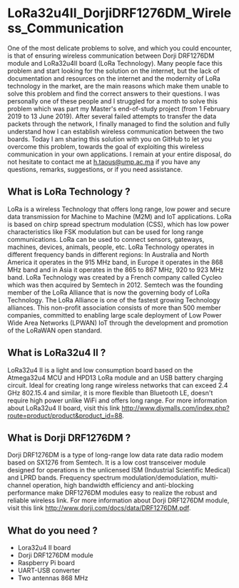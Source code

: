# LoRa32u4II_DorjiDRF1276DM_Wireless_Communication
One of the most delicate problems to solve, and which you could encounter, is that of ensuring wireless communication between Dorji DRF1276DM module and LoRa32u4II board (LoRa Technology). Many people face this problem and start looking for the solution on the internet, but the lack of documentation and resources on the internet and the modernity of LoRa technology in the market, are the main reasons which make them unable to solve this problem and find the correct answers to their questions. I was personally one of these people and I struggled for a month to solve this problem which was part my Master's end-of-study project (from 1 February 2019 to 13 June 2019). After several failed attempts to transfer the data packets through the network, I finally managed to find the solution and fully understand how I can establish wireless communication between the two boards. Today I am sharing this solution with you on GitHub to let you overcome this problem, towards the goal of exploiting this wireless communication in your own applications. I remain at your entire disposal, do not hesitate to contact me at h.taous@ump.ac.ma if you have any questions, remarks, suggestions, or if you need assistance.     
## What is LoRa Technology ?
LoRa is a wireless Technology that offers long range, low power and secure data transmission for Machine to Machine (M2M) and IoT applications. LoRa is based on chirp spread spectrum modulation (CSS), which has low power characteristics like FSK modulation but can be used for long range communications. LoRa can be used to connect sensors, gateways, machines, devices, animals, people, etc. LoRa Technology operates in different frequency bands in different regions: In Australia and North America it operates in the 915 MHz band, in Europe it operates in the 868 MHz band and in Asia it operates in the 865 to 867 MHz, 920 to 923 MHz band. LoRa Technology was created by a French company called Cycleo which was then acquired by Semtech in 2012. Semtech was the founding member of the LoRa Alliance that is now the governing body of LoRa Technology. The LoRa Alliance is one of the fastest growing Technology alliances. This non-profit association consists of more than 500 member companies, committed to enabling large scale deployment of Low Power Wide Area Networks (LPWAN) IoT through the development and promotion of the LoRaWAN open standard.
## What is LoRa32u4 II ?
LoRa32u4 II is a light and low consumption board based on the Atmega32u4 MCU and HPD13 LoRa module and an USB battery charging circuit. Ideal for creating long range wireless networks that can exceed 2.4 GHz 802.15.4 and similar, it is more flexible than Bluetooth LE, doesn't require high power unlike WiFi and offers long range. For more information about LoRa32u4 II board, visit this link http://www.diymalls.com/index.php?route=product/product&product_id=88.
## What is Dorji DRF1276DM ?
Dorji DRF1276DM is a type of long-range low data rate data radio modem based on SX1276 from Semtech. It is a low cost transceiver module designed for operations in the unlicensed ISM (Industrial Scientific Medical) and LPRD bands. Frequency spectrum modulation/demodulation, multi-channel operation, high bandwidth efficiency and anti-blocking performance make DRF1276DM modules easy to realize the robust and reliable wireless link. For more information about Dorji DRF1276DM module, visit this link http://www.dorji.com/docs/data/DRF1276DM.pdf.
## What do you need ?
- Lora32u4 II board
- Dorji DRF1276DM module
- Raspberry Pi board
- UART-USB converter
- Two antennas 868 MHz
